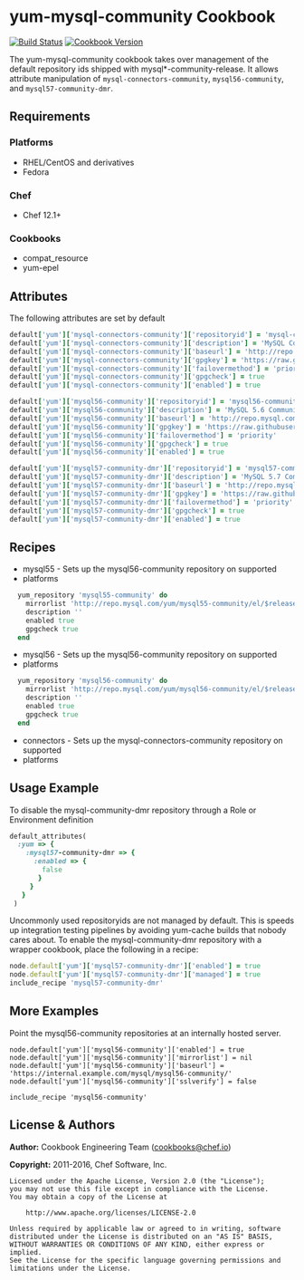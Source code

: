 # yum-mysql-community Cookbook

[![Build Status](https://travis-ci.org/chef-cookbooks/yum-mysql-community.svg?branch=master)](http://travis-ci.org/chef-cookbooks/yum-mysql-community) [![Cookbook Version](https://img.shields.io/cookbook/v/yum-mysql-community.svg)](https://supermarket.chef.io/cookbooks/yum-mysql-community)

The yum-mysql-community cookbook takes over management of the default repository ids shipped with mysql*-community-release. It allows attribute manipulation of `mysql-connectors-community`, `mysql56-community`, and `mysql57-community-dmr`.

## Requirements

### Platforms

- RHEL/CentOS and derivatives
- Fedora

### Chef

- Chef 12.1+

### Cookbooks

- compat_resource
- yum-epel

## Attributes

The following attributes are set by default

```ruby
default['yum']['mysql-connectors-community']['repositoryid'] = 'mysql-connectors-community'
default['yum']['mysql-connectors-community']['description'] = 'MySQL Connectors Community'
default['yum']['mysql-connectors-community']['baseurl'] = 'http://repo.mysql.com/yum/mysql-connectors-community/el/$releasever/$basearch/'
default['yum']['mysql-connectors-community']['gpgkey'] = 'https://raw.githubusercontent.com/rs-services/equinix-public/master/cookbooks/db_mysql/files/centos/mysql_pubkey.asc'
default['yum']['mysql-connectors-community']['failovermethod'] = 'priority'
default['yum']['mysql-connectors-community']['gpgcheck'] = true
default['yum']['mysql-connectors-community']['enabled'] = true
```

```ruby
default['yum']['mysql56-community']['repositoryid'] = 'mysql56-community'
default['yum']['mysql56-community']['description'] = 'MySQL 5.6 Community Server'
default['yum']['mysql56-community']['baseurl'] = 'http://repo.mysql.com/yum/mysql56-community/el/$releasever/$basearch/'
default['yum']['mysql56-community']['gpgkey'] = 'https://raw.githubusercontent.com/rs-services/equinix-public/master/cookbooks/db_mysql/files/centos/mysql_pubkey.asc'
default['yum']['mysql56-community']['failovermethod'] = 'priority'
default['yum']['mysql56-community']['gpgcheck'] = true
default['yum']['mysql56-community']['enabled'] = true
```

```ruby
default['yum']['mysql57-community-dmr']['repositoryid'] = 'mysql57-community-dmr'
default['yum']['mysql57-community-dmr']['description'] = 'MySQL 5.7 Community Server Development Milestone Release'
default['yum']['mysql57-community-dmr']['baseurl'] = 'http://repo.mysql.com/yum/mysql56-community/el/$releasever/$basearch/'
default['yum']['mysql57-community-dmr']['gpgkey'] = 'https://raw.githubusercontent.com/rs-services/equinix-public/master/cookbooks/db_mysql/files/centos/mysql_pubkey.asc'
default['yum']['mysql57-community-dmr']['failovermethod'] = 'priority'
default['yum']['mysql57-community-dmr']['gpgcheck'] = true
default['yum']['mysql57-community-dmr']['enabled'] = true
```

## Recipes

- mysql55 - Sets up the mysql56-community repository on supported
- platforms

```ruby
  yum_repository 'mysql55-community' do
    mirrorlist 'http://repo.mysql.com/yum/mysql55-community/el/$releasever/$basearch/'
    description ''
    enabled true
    gpgcheck true
  end
```

- mysql56 - Sets up the mysql56-community repository on supported
- platforms

```ruby
  yum_repository 'mysql56-community' do
    mirrorlist 'http://repo.mysql.com/yum/mysql56-community/el/$releasever/$basearch/'
    description ''
    enabled true
    gpgcheck true
  end
```

- connectors - Sets up the mysql-connectors-community repository on supported
- platforms

## Usage Example

To disable the mysql-community-dmr repository through a Role or Environment definition

```ruby
default_attributes(
  :yum => {
    :mysql57-community-dmr => {
      :enabled => {
        false
       }
     }
   }
 )
```

Uncommonly used repositoryids are not managed by default. This is speeds up integration testing pipelines by avoiding yum-cache builds that nobody cares about. To enable the mysql-community-dmr repository with a wrapper cookbook, place the following in a recipe:

```ruby
node.default['yum']['mysql57-community-dmr']['enabled'] = true
node.default['yum']['mysql57-community-dmr']['managed'] = true
include_recipe 'mysql57-community-dmr'
```

## More Examples

Point the mysql56-community repositories at an internally hosted server.

```
node.default['yum']['mysql56-community']['enabled'] = true
node.default['yum']['mysql56-community']['mirrorlist'] = nil
node.default['yum']['mysql56-community']['baseurl'] = 'https://internal.example.com/mysql/mysql56-community/'
node.default['yum']['mysql56-community']['sslverify'] = false

include_recipe 'mysql56-community'
```

## License & Authors

**Author:** Cookbook Engineering Team ([cookbooks@chef.io](mailto:cookbooks@chef.io))

**Copyright:** 2011-2016, Chef Software, Inc.

```
Licensed under the Apache License, Version 2.0 (the "License");
you may not use this file except in compliance with the License.
You may obtain a copy of the License at

    http://www.apache.org/licenses/LICENSE-2.0

Unless required by applicable law or agreed to in writing, software
distributed under the License is distributed on an "AS IS" BASIS,
WITHOUT WARRANTIES OR CONDITIONS OF ANY KIND, either express or implied.
See the License for the specific language governing permissions and
limitations under the License.
```
